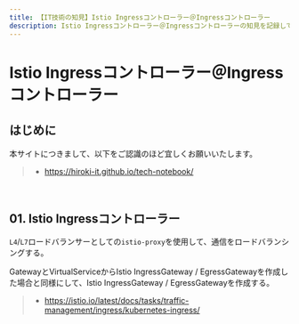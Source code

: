 ```yaml
---
title: 【IT技術の知見】Istio Ingressコントローラー＠Ingressコントローラー
description: Istio Ingressコントローラー＠Ingressコントローラーの知見を記録しています。
---
```


# Istio Ingressコントローラー＠Ingressコントローラー

## はじめに

本サイトにつきまして、以下をご認識のほど宜しくお願いいたします。

> - https://hiroki-it.github.io/tech-notebook/

<br>

## 01. Istio Ingressコントローラー

`L4`/`L7`ロードバランサーとしての`istio-proxy`を使用して、通信をロードバランシングする。

GatewayとVirtualServiceからIstio IngressGateway / EgressGatewayを作成した場合と同様にして、Istio IngressGateway / EgressGatewayを作成する。

> - https://istio.io/latest/docs/tasks/traffic-management/ingress/kubernetes-ingress/

<br>
